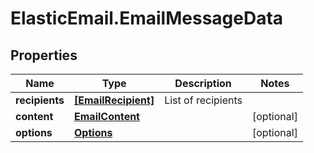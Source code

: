 # ElasticEmail.EmailMessageData

## Properties

Name | Type | Description | Notes
------------ | ------------- | ------------- | -------------
**recipients** | [**[EmailRecipient]**](EmailRecipient.md) | List of recipients | 
**content** | [**EmailContent**](EmailContent.md) |  | [optional] 
**options** | [**Options**](Options.md) |  | [optional] 



